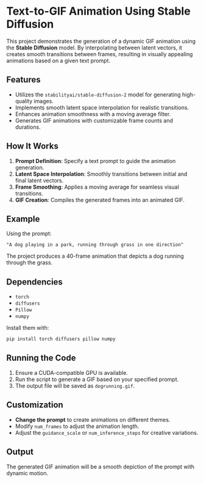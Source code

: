 # Text-to-GIF Animation Using Stable Diffusion 

This project demonstrates the generation of a dynamic GIF animation using the **Stable Diffusion** model. By interpolating between latent vectors, it creates smooth transitions between frames, resulting in visually appealing animations based on a given text prompt.

## Features

- Utilizes the `stabilityai/stable-diffusion-2` model for generating high-quality images.
- Implements smooth latent space interpolation for realistic transitions.
- Enhances animation smoothness with a moving average filter.
- Generates GIF animations with customizable frame counts and durations.

## How It Works

1. **Prompt Definition**: Specify a text prompt to guide the animation generation.
2. **Latent Space Interpolation**: Smoothly transitions between initial and final latent vectors.
3. **Frame Smoothing**: Applies a moving average for seamless visual transitions.
4. **GIF Creation**: Compiles the generated frames into an animated GIF.

## Example

Using the prompt:

```
"A dog playing in a park, running through grass in one direction"
```

The project produces a 40-frame animation that depicts a dog running through the grass.

## Dependencies

- `torch`
- `diffusers`
- `Pillow`
- `numpy`

Install them with:

```bash
pip install torch diffusers pillow numpy
```

## Running the Code

1. Ensure a CUDA-compatible GPU is available.
2. Run the script to generate a GIF based on your specified prompt.
3. The output file will be saved as `dogrunning.gif`.

## Customization

- **Change the prompt** to create animations on different themes.
- Modify `num_frames` to adjust the animation length.
- Adjust the `guidance_scale` or `num_inference_steps` for creative variations.

## Output

The generated GIF animation will be a smooth depiction of the prompt with dynamic motion.
